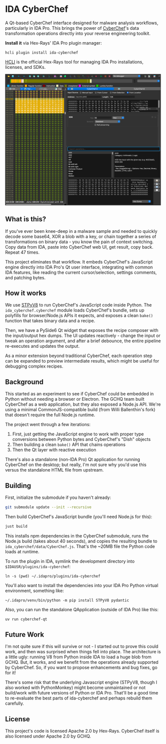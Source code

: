 # IDA CyberChef

A Qt-based CyberChef interface designed for malware analysis workflows, particularly in IDA Pro. This brings the power of [CyberChef](https://gchq.github.io/CyberChef/)'s data transformation operations directly into your reverse engineering toolkit.

**Install it** via Hex-Rays' IDA Pro plugin manager:

```console
hcli plugin install ida-cyberchef
```

[HCLI](https://hcli.docs.hex-rays.com) is the official Hex-Rays tool for managing IDA Pro installations, licenses, and SDKs.

![ida-cyberchef screenshot](docs/screenshot1.png)


## What is this?

If you've ever been knee-deep in a malware sample and needed to quickly decode some base64, XOR a blob with a key, or chain together a series of transformations on binary data - you know the pain of context switching. Copy data from IDA, paste into CyberChef web UI, get result, copy back. Repeat 47 times.

This project eliminates that workflow. It embeds CyberChef's JavaScript engine directly into IDA Pro's Qt user interface, integrating with common IDA features, like reading the current cursor/selection, settings comments, and patching bytes.

## How it works

We use [STPyV8](https://github.com/area1/stpyv8) to run CyberChef's JavaScript code inside Python. The `ida_cyberchef.cyberchef` module loads CyberChef's bundle, sets up polyfills for browser/Node.js APIs it expects, and exposes a clean `bake()` function that takes binary data and a recipe.

Then, we have a PySide6 Qt widget that exposes the recipe composer with the input/output hex dumps. The UI updates reactively - change the input or tweak an operation argument, and after a brief debounce, the entire pipeline re-executes and updates the output.

As a minor extension beyond traditional CyberChef, each operation step can be expanded to preview intermediate results, which might be useful for debugging complex recipes.

## Background

This started as an experiment to see if CyberChef could be embedded in Python without needing a browser or Electron. The GCHQ team built CyberChef as a web application, but they also exposed a Node.js API. We're using a minimal CommonJS-compatible build (from Willi Ballenthin's fork) that doesn't require the full Node.js runtime.

The project went through a few iterations:
1. First, just getting the JavaScript engine to work with proper type conversions between Python bytes and CyberChef's "Dish" objects
2. Then building a clean `bake()` API that chains operations
3. Then the Qt layer with reactive execution

There's also a standalone (non-IDA Pro) Qt application for running CyberChef on the desktop; but really, I'm not sure why you'd use this versus the standalone HTML file from upstream.

## Building

First, initialize the submodule if you haven't already:

```bash
git submodule update --init --recursive
```

Then build CyberChef's JavaScript bundle (you'll need Node.js for this):

```bash
just build
```

This installs npm dependencies in the CyberChef submodule, runs the Node.js build (takes about 40 seconds), and copies the resulting bundle to `ida_cyberchef/data/CyberChef.js`. That's the ~20MB file the Python code loads at runtime.

To run the plugin in IDA, symlink the development directory into `$IDAUSR/plugins/ida-cyberchef`:

```
ln -s (pwd) ~/.idapro/plugins/ida-cyberchef
```

You'll also want to install the dependencies into your IDA Pro Python virtual environment, something like:

```
~/.idapro/venv/bin/python -m pip install STPyV8 pydantic
```

Also, you can run the standalone QApplication (outside of IDA Pro) like this:

```bash
uv run cyberchef-qt
```

## Future Work

I'm not quite sure if this will survive or not - I started out to prove this could work, and then was surprised when things fell into place. The architecture is a little ugly: running V8 from Python inside IDA to load a huge blob from GCHQ. But, it works, and we benefit from the operations already supported by CyberChef. So, if you want to propose enhancements and bug fixes, go for it!

There's some risk that the underlying Javascript engine (STPyV8, though I also worked with PythonMonkey) might become unmaintained or not build/work with future versions of Python or IDA Pro. That'll be a good time to re-evaluate the best parts of ida-cyberchef and perhaps rebuild them carefully.

## License

This project's code is licensed Apache 2.0 by Hex-Rays. CyberChef itself is also licensed under Apache 2.0 by GCHQ.
